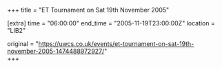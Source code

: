 +++
title = "ET Tournament on Sat 19th November 2005"

[extra]
time = "06:00:00"
end_time = "2005-11-19T23:00:00Z"
location = "LIB2"

original = "https://uwcs.co.uk/events/et-tournament-on-sat-19th-november-2005-1474488972927/"    
+++



